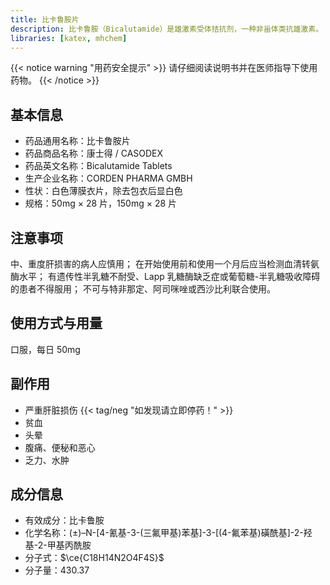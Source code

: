```yaml
---
title: 比卡鲁胺片
description: 比卡鲁胺（Bicalutamide）是雄激素受体拮抗剂，一种非甾体类抗雄激素。
libraries: [katex, mhchem]
---
```


{{< notice warning "用药安全提示" >}}
请仔细阅读说明书并在医师指导下使用药物。
{{< /notice >}}

## 基本信息

- 药品通用名称：比卡鲁胺片
- 药品商品名称：康士得 / CASODEX
- 药品英文名称：Bicalutamide Tablets
- 生产企业名称：CORDEN PHARMA GMBH
- 性状：白色薄膜衣片，除去包衣后显白色
- 规格：50mg &times; 28 片，150mg &times; 28 片

## 注意事项

中、重度肝损害的病人应慎用；
在开始使用前和使用一个月后应当检测血清转氨酶水平；
有遗传性半乳糖不耐受、Lapp 乳糖酶缺乏症或葡萄糖-半乳糖吸收障碍的患者不得服用；
不可与特非那定、阿司咪唑或西沙比利联合使用。

## 使用方式与用量

口服，每日 50mg

## 副作用

- 严重肝脏损伤 {{< tag/neg "如发现请立即停药！" >}}
- 贫血
- 头晕
- 腹痛、便秘和恶心
- 乏力、水肿

## 成分信息

- 有效成分：比卡鲁胺
- 化学名称：(±)–N-[4-氰基-3-(三氟甲基)苯基]-3-[(4-氟苯基)磺酰基]-2-羟基-2-甲基丙酰胺
- 分子式：$\ce{C18H14N2O4F4S}$
- 分子量：430.37
